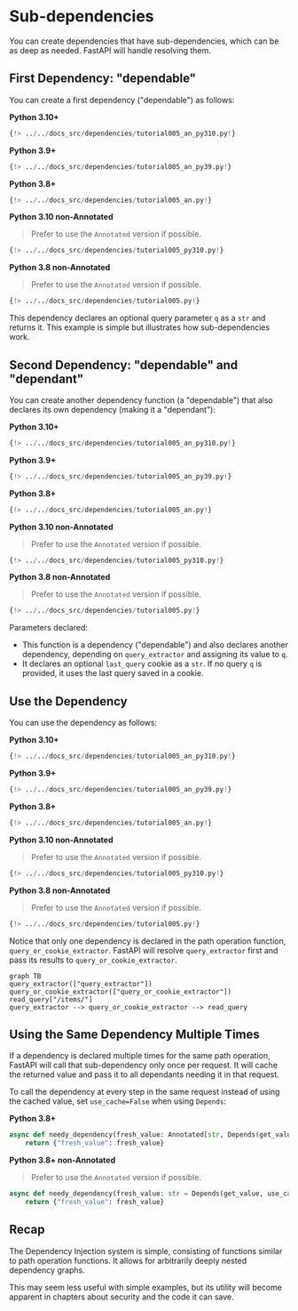 # Sub-dependencies

You can create dependencies that have sub-dependencies, which can be as deep as needed. FastAPI will handle resolving them.

## First Dependency: "dependable"

You can create a first dependency ("dependable") as follows:

**Python 3.10+**
```Python
{!> ../../docs_src/dependencies/tutorial005_an_py310.py!}
```

**Python 3.9+**
```Python
{!> ../../docs_src/dependencies/tutorial005_an_py39.py!}
```

**Python 3.8+**
```Python
{!> ../../docs_src/dependencies/tutorial005_an.py!}
```

**Python 3.10 non-Annotated**
> Prefer to use the `Annotated` version if possible.
```Python
{!> ../../docs_src/dependencies/tutorial005_py310.py!}
```

**Python 3.8 non-Annotated**
> Prefer to use the `Annotated` version if possible.
```Python
{!> ../../docs_src/dependencies/tutorial005.py!}
```

This dependency declares an optional query parameter `q` as a `str` and returns it. This example is simple but illustrates how sub-dependencies work.

## Second Dependency: "dependable" and "dependant"

You can create another dependency function (a "dependable") that also declares its own dependency (making it a "dependant"):

**Python 3.10+**
```Python
{!> ../../docs_src/dependencies/tutorial005_an_py310.py!}
```

**Python 3.9+**
```Python
{!> ../../docs_src/dependencies/tutorial005_an_py39.py!}
```

**Python 3.8+**
```Python
{!> ../../docs_src/dependencies/tutorial005_an.py!}
```

**Python 3.10 non-Annotated**
> Prefer to use the `Annotated` version if possible.
```Python
{!> ../../docs_src/dependencies/tutorial005_py310.py!}
```

**Python 3.8 non-Annotated**
> Prefer to use the `Annotated` version if possible.
```Python
{!> ../../docs_src/dependencies/tutorial005.py!}
```

Parameters declared:
- This function is a dependency ("dependable") and also declares another dependency, depending on `query_extractor` and assigning its value to `q`.
- It declares an optional `last_query` cookie as a `str`. If no query `q` is provided, it uses the last query saved in a cookie.

## Use the Dependency

You can use the dependency as follows:

**Python 3.10+**
```Python
{!> ../../docs_src/dependencies/tutorial005_an_py310.py!}
```

**Python 3.9+**
```Python
{!> ../../docs_src/dependencies/tutorial005_an_py39.py!}
```

**Python 3.8+**
```Python
{!> ../../docs_src/dependencies/tutorial005_an.py!}
```

**Python 3.10 non-Annotated**
> Prefer to use the `Annotated` version if possible.
```Python
{!> ../../docs_src/dependencies/tutorial005_py310.py!}
```

**Python 3.8 non-Annotated**
> Prefer to use the `Annotated` version if possible.
```Python
{!> ../../docs_src/dependencies/tutorial005.py!}
```

Notice that only one dependency is declared in the path operation function, `query_or_cookie_extractor`. FastAPI will resolve `query_extractor` first and pass its results to `query_or_cookie_extractor`.

```mermaid
graph TB
query_extractor(["query_extractor"])
query_or_cookie_extractor(["query_or_cookie_extractor"])
read_query["/items/"]
query_extractor --> query_or_cookie_extractor --> read_query
```

## Using the Same Dependency Multiple Times

If a dependency is declared multiple times for the same path operation, FastAPI will call that sub-dependency only once per request. It will cache the returned value and pass it to all dependants needing it in that request. 

To call the dependency at every step in the same request instead of using the cached value, set `use_cache=False` when using `Depends`:

**Python 3.8+**
```Python
async def needy_dependency(fresh_value: Annotated[str, Depends(get_value, use_cache=False)]):
    return {"fresh_value": fresh_value}
```

**Python 3.8+ non-Annotated**
> Prefer to use the `Annotated` version if possible.
```Python
async def needy_dependency(fresh_value: str = Depends(get_value, use_cache=False)):
    return {"fresh_value": fresh_value}
```

## Recap

The Dependency Injection system is simple, consisting of functions similar to path operation functions. It allows for arbitrarily deeply nested dependency graphs. 

This may seem less useful with simple examples, but its utility will become apparent in chapters about security and the code it can save.